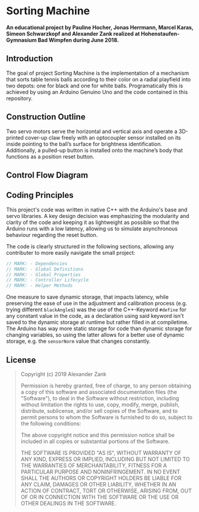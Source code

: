 # Sorting Machine
**An educational project by Pauline Hocher, Jonas Herrmann, Marcel Karas, Simeon Schwarzkopf and Alexander Zank realized at Hohenstaufen-Gymnasium Bad Wimpfen during June 2018.**
## Introduction
The goal of project Sorting Machine is the implementation of a mechanism that sorts table tennis balls according to their color on a radial playfield into two depots: one for black and one for white balls.
Programatically this is achieved by using an Arduino Genuino Uno and the code contained in this repository.
## Construction Outline
Two servo motors serve the horizontal and vertical axis and operate a 3D-printed cover-up claw freely with an optocoupler sensor installed on its inside pointing to the ball’s surface for brightness identification.
Additionally, a pulled-up button is installed onto the machine’s body that functions as a position reset button.
## Control Flow Diagram
## Coding Principles
This project's code was written in native C++ with the Arduino's base and servo libraries. A key design decision was emphasizing the modularity and clarity of the code and keeping it as lightweight as possible so that the Arduino runs with a low latency, allowing us to simulate asynchronous behaviour regarding the reset button.

The code is clearly structured in the following sections, allowing any contributer to more easily navigate the small project:
```C++
// MARK: - Dependencies
// MARK: - Global Definitions
// MARK: - Global Properties
// MARK: - Controller Lifecycle
// MARK: - Helper Methods
```

One measure to save dynamic storage, that impacts latency, while preserving the ease of use in the adjustment and calibration process (e.g. trying different `blackAngle`s) was the use of the C++-Keyword `#define` for any constant value in the code, as a declaration using said keyword isn't saved to the dynamic storage at runtime but rather filled in at compiletime. The Arduino has way more static storage for code than dynamic storage for changing variables, so using the latter allows for a better use of dynamic storage, e.g. the `sensorNorm` value that changes constantly.
## License
>Copyright (c) 2019 Alexander Zank
>
>Permission is hereby granted, free of charge, to any person obtaining a copy
of this software and associated documentation files (the "Software"), to deal
in the Software without restriction, including without limitation the rights
to use, copy, modify, merge, publish, distribute, sublicense, and/or sell
copies of the Software, and to permit persons to whom the Software is
furnished to do so, subject to the following conditions:
>
>The above copyright notice and this permission notice shall be included in all
copies or substantial portions of the Software.
>
>THE SOFTWARE IS PROVIDED "AS IS", WITHOUT WARRANTY OF ANY KIND, EXPRESS OR
IMPLIED, INCLUDING BUT NOT LIMITED TO THE WARRANTIES OF MERCHANTABILITY,
FITNESS FOR A PARTICULAR PURPOSE AND NONINFRINGEMENT. IN NO EVENT SHALL THE
AUTHORS OR COPYRIGHT HOLDERS BE LIABLE FOR ANY CLAIM, DAMAGES OR OTHER
LIABILITY, WHETHER IN AN ACTION OF CONTRACT, TORT OR OTHERWISE, ARISING FROM,
OUT OF OR IN CONNECTION WITH THE SOFTWARE OR THE USE OR OTHER DEALINGS IN THE
SOFTWARE.
